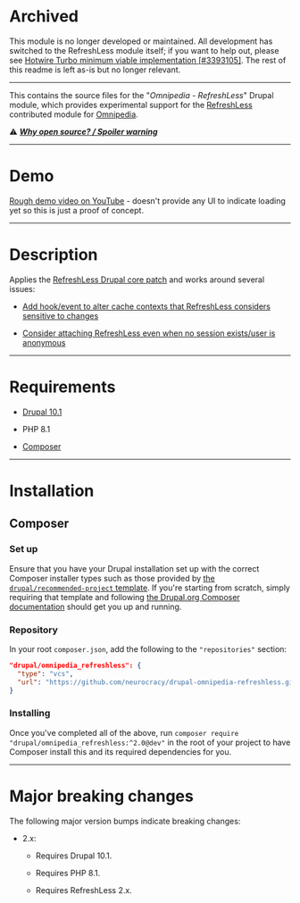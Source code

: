 # Archived

This module is no longer developed or maintained. All development has switched
to the RefreshLess module itself; if you want to help out, please see
[Hotwire Turbo minimum viable implementation
[#3393105]](https://www.drupal.org/project/refreshless/issues/3393105). The rest
of this readme is left as-is but no longer relevant.

----

This contains the source files for the "*Omnipedia - RefreshLess*" Drupal
module, which provides experimental support for the
[RefreshLess](https://www.drupal.org/project/refreshless) contributed module for
[Omnipedia](https://omnipedia.app/).

⚠️ ***[Why open source? / Spoiler warning](https://omnipedia.app/open-source)***

----

# Demo

[Rough demo video on YouTube](https://www.youtube.com/watch?v=UhcWpwI8X4Q) -
doesn't provide any UI to indicate loading yet so this is just a proof of
concept.

----

# Description

Applies the [RefreshLess Drupal core
patch](https://www.drupal.org/project/refreshless/issues/3292843) and works
around several issues:

* [Add hook/event to alter cache contexts that RefreshLess considers sensitive to changes](https://www.drupal.org/project/refreshless/issues/3279949)

* [Consider attaching RefreshLess even when no session exists/user is anonymous](https://www.drupal.org/project/refreshless/issues/3279955)

----

# Requirements

* [Drupal 10.1](https://www.drupal.org/download)

* PHP 8.1

* [Composer](https://getcomposer.org/)

----

# Installation

## Composer

### Set up

Ensure that you have your Drupal installation set up with the correct Composer
installer types such as those provided by [the `drupal/recommended-project`
template](https://www.drupal.org/docs/develop/using-composer/starting-a-site-using-drupal-composer-project-templates#s-drupalrecommended-project).
If you're starting from scratch, simply requiring that template and following
[the Drupal.org Composer
documentation](https://www.drupal.org/docs/develop/using-composer/starting-a-site-using-drupal-composer-project-templates)
should get you up and running.

### Repository

In your root `composer.json`, add the following to the `"repositories"` section:

```json
"drupal/omnipedia_refreshless": {
  "type": "vcs",
  "url": "https://github.com/neurocracy/drupal-omnipedia-refreshless.git"
}
```

### Installing

Once you've completed all of the above, run `composer require
"drupal/omnipedia_refreshless:^2.0@dev"` in the root of your project to have
Composer install this and its required dependencies for you.

----

# Major breaking changes

The following major version bumps indicate breaking changes:

* 2.x:

  * Requires Drupal 10.1.

  * Requires PHP 8.1.

  * Requires RefreshLess 2.x.

